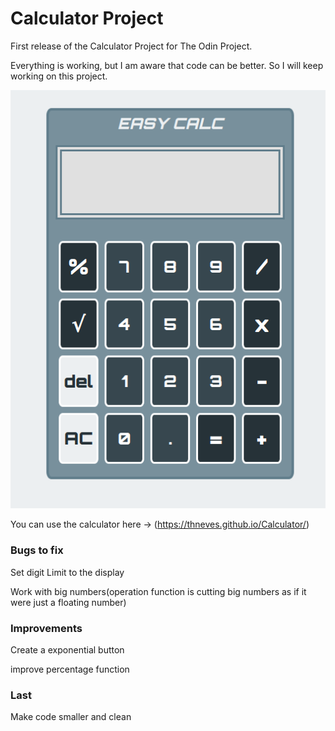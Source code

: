 # Calculator Project

First release of the Calculator Project for The Odin Project.

Everything is working, but I am aware that code can be better. So I will keep working on this project.

![screenshot](/images/screenshot.png)

You can use the calculator here -> (https://thneves.github.io/Calculator/)

### Bugs to fix

Set digit Limit to the display

Work with big numbers(operation function is cutting big numbers as if it were just a floating number)

### Improvements

Create a exponential button

improve percentage function

### Last

Make code smaller and clean
